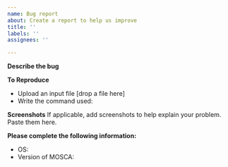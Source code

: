```yaml
---
name: Bug report
about: Create a report to help us improve
title: ''
labels: ''
assignees: ''

---
```


**Describe the bug**


**To Reproduce**
- Upload an input file [drop a file here]
- Write the command used:

**Screenshots**
If applicable, add screenshots to help explain your problem. Paste them here.

**Please complete the following information:**
 - OS:
 - Version of MOSCA:
